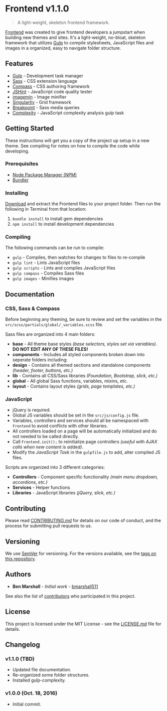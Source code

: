 # Frontend v1.1.0
> A light-weight, skeleton frontend framework.

[Frontend](https://bmarshall511.github.io/frontend/) was created to give frontend developers a jumpstart when building new themes and sites. It's a light-weight, no-bloat, skeleton framework that utilizes [Gulp](http://gulpjs.com/) to compile stylesheets, JavaScript files and images in a organized, easy to navigate folder structure.

## Features

* [Gulp](http://gulpjs.com/) - Development task manager
* [Sass](http://sass-lang.com/) - CSS extension language
* [Compass](http://compass-style.org/) - CSS authoring framework
* [JSHint](http://jshint.com/) - JavaScript code quality tester
* [imagemin](https://github.com/imagemin/imagemin) - Image minifier
* [Singularity](https://github.com/at-import/Singularity) - Grid framework
* [Breakpoint](http://breakpoint-sass.com/) - Sass media queries
* [Complexity](https://www.npmjs.com/package/gulp-complexity) - JavaScript complexity analysis gulp task

## Getting Started

These instructions will get you a copy of the project up setup in a new theme. See compiling for notes on how to compile the code while developing.

### Prerequisites

* [Node Package Manager (NPM)](https://www.npmjs.com/)
* [Bundler](http://bundler.io/)

### Installing

[Download](https://github.com/bmarshall511/frontend/archive/master.zip) and extract the Frontend files to your project folder. Then run the following in Terminal from that location:

1. ```bundle install``` to install gem dependencies
2. ```npm install``` to install development dependencies

### Compiling

The following commands can be run to compile:

* ```gulp``` - Compiles, then watches for changes to files to re-compile
* ```gulp lint``` - Lints JavaScript files
* ```gulp scripts``` - Lints and compiles JavaScript files
* ```gulp compass``` - Compiles Sass files
* ```gulp images``` - Minifies images

## Documentation

### CSS, Sass &amp; Compass

Before beginning any theming, be sure to review and set the variables in the ```src/scss/partials/global/_variables.scss``` file.

Sass files are organized into 4 main folders:

* **base** - All theme base styles *(base selectors, styles set via variables)*. **DO NOT EDIT ANY OF THESE FILES!**
* **components** - Includes all styled components broken down into seperate folders including:
 * **design** - Contains all themed sections and standalone components *(header, footer, buttons, etc.)*
 * **lib** - Contains all CSS/Sass libraries *(Foundation, Bootstrap, slick, etc.)*
* **global** - All global Sass functions, variables, mixins, etc.
* **layout** - Contains layout styles *(grids, page templates, etc.)*

### JavaScript

* jQuery is required.
* Global JS variables should be set in the ```src/js/config.js``` file.
* Variables, controllers and services should all be namespaced with ```Frontend``` to avoid conflicts with other libraries.
* All controllers loaded on a page will be automatically initialized and do not needed to be called directly.
* Call ```Frontend.init();``` to reinitialize page controllers *(useful with AJAX calls when new content is added)*.
* Modify the *JavaScript Task* in the ```gulpfile.js``` to add, alter compiled JS files.

Scripts are organized into 3 different categories:

* **Controllers** - Component specific functionality *(main menu dropdown, accordions, etc.)*
* **Services** - Helper functions
* **Libraries** - JavaScript libraries *(jQuery, slick, etc.)*

## Contributing

Please read [CONTRIBUTING.md](https://gist.github.com/bmarshall511/4e6cf39876a5b0394fbe54f1c7fb324b) for details on our code of conduct, and the process for submitting pull requests to us.

## Versioning

We use [SemVer](http://semver.org/) for versioning. For the versions available, see the [tags on this repository](https://github.com/bmarshall511/tags).

## Authors

* **Ben Marshall** - *Initial work* - [bmarshall511](https://github.com/bmarshall511)

See also the list of [contributors](https://github.com/bmarshall511/frontend/contributors) who participated in this project.

## License

This project is licensed under the MIT License - see the [LICENSE.md](LICENSE.md) file for details.

## Changelog

### v1.1.0 (TBD)

* Updated file documentation.
* Re-organized some folder structures.
* Installed gulp-complexity.

### v1.0.0 (Oct. 18, 2016)

* Initial commit.
